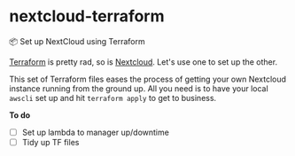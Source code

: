 # nextcloud-terraform
📦 Set up NextCloud using Terraform

[Terraform](https://www.terraform.io/) is pretty rad, so is [Nextcloud](https://nextcloud.com/). Let's use one to set up the other.

This set of Terraform files eases the process of getting your own Nextcloud instance running from the ground up. All you need is to have your local `awscli` set up and hit `terraform apply` to get to business.

__To do__

- [ ] Set up lambda to manager up/downtime
- [ ] Tidy up TF files
